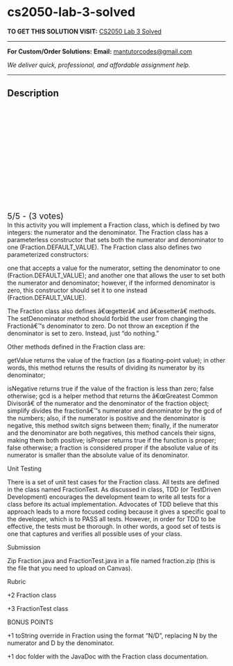 # cs2050-lab-3-solved
**TO GET THIS SOLUTION VISIT:** [CS2050 Lab 3 Solved](https://mantutor.com/product/cs2050-introduction-solved-6/)


---

**For Custom/Order Solutions:** **Email:** mantutorcodes@gmail.com  

*We deliver quick, professional, and affordable assignment help.*

---

<h2>Description</h2>



<div class="kk-star-ratings kksr-auto kksr-align-center kksr-valign-top" data-payload="{&quot;align&quot;:&quot;center&quot;,&quot;id&quot;:&quot;112850&quot;,&quot;slug&quot;:&quot;default&quot;,&quot;valign&quot;:&quot;top&quot;,&quot;ignore&quot;:&quot;&quot;,&quot;reference&quot;:&quot;auto&quot;,&quot;class&quot;:&quot;&quot;,&quot;count&quot;:&quot;3&quot;,&quot;legendonly&quot;:&quot;&quot;,&quot;readonly&quot;:&quot;&quot;,&quot;score&quot;:&quot;5&quot;,&quot;starsonly&quot;:&quot;&quot;,&quot;best&quot;:&quot;5&quot;,&quot;gap&quot;:&quot;4&quot;,&quot;greet&quot;:&quot;Rate this product&quot;,&quot;legend&quot;:&quot;5\/5 - (3 votes)&quot;,&quot;size&quot;:&quot;24&quot;,&quot;title&quot;:&quot;CS2050 Lab 3 Solved&quot;,&quot;width&quot;:&quot;138&quot;,&quot;_legend&quot;:&quot;{score}\/{best} - ({count} {votes})&quot;,&quot;font_factor&quot;:&quot;1.25&quot;}">

<div class="kksr-stars">

<div class="kksr-stars-inactive">
            <div class="kksr-star" data-star="1" style="padding-right: 4px">


<div class="kksr-icon" style="width: 24px; height: 24px;"></div>
        </div>
            <div class="kksr-star" data-star="2" style="padding-right: 4px">


<div class="kksr-icon" style="width: 24px; height: 24px;"></div>
        </div>
            <div class="kksr-star" data-star="3" style="padding-right: 4px">


<div class="kksr-icon" style="width: 24px; height: 24px;"></div>
        </div>
            <div class="kksr-star" data-star="4" style="padding-right: 4px">


<div class="kksr-icon" style="width: 24px; height: 24px;"></div>
        </div>
            <div class="kksr-star" data-star="5" style="padding-right: 4px">


<div class="kksr-icon" style="width: 24px; height: 24px;"></div>
        </div>
    </div>

<div class="kksr-stars-active" style="width: 138px;">
            <div class="kksr-star" style="padding-right: 4px">


<div class="kksr-icon" style="width: 24px; height: 24px;"></div>
        </div>
            <div class="kksr-star" style="padding-right: 4px">


<div class="kksr-icon" style="width: 24px; height: 24px;"></div>
        </div>
            <div class="kksr-star" style="padding-right: 4px">


<div class="kksr-icon" style="width: 24px; height: 24px;"></div>
        </div>
            <div class="kksr-star" style="padding-right: 4px">


<div class="kksr-icon" style="width: 24px; height: 24px;"></div>
        </div>
            <div class="kksr-star" style="padding-right: 4px">


<div class="kksr-icon" style="width: 24px; height: 24px;"></div>
        </div>
    </div>
</div>


<div class="kksr-legend" style="font-size: 19.2px;">
            5/5 - (3 votes)    </div>
    </div>
In this activity you will implement a Fraction class, which is defined by two integers: the numerator and the denominator. The Fraction class has a parameterless constructor that sets both the numerator and denominator to one (Fraction.DEFAULT_VALUE). The Fraction class also defines two parameterized constructors:

one that accepts a value for the numerator, setting the denominator to one (Fraction.DEFAULT_VALUE); and another one that allows the user to set both the numerator and denominator; however, if the informed denominator is zero, this constructor should set it to one instead (Fraction.DEFAULT_VALUE).

The Fraction class also defines â€œgetterâ€ and â€œsetterâ€ methods. The setDenominator method should forbid the user from changing the Fractionâ€™s denominator to zero. Do not throw an exception if the denominator is set to zero. Instead, just “do nothing.”

Other methods defined in the Fraction class are:

getValue returns the value of the fraction (as a floating-point value); in other words, this method returns the results of dividing its numerator by its denominator;

isNegative returns true if the value of the fraction is less than zero; false otherwise; gcd is a helper method that returns the â€œGreatest Common Divisorâ€ of the numerator and the denominator of the fraction object; simplify divides the fractionâ€™s numerator and denominator by the gcd of the numbers; also, if the numerator is positive and the denominator is negative, this method switch signs between them; finally, if the numerator and the denominator are both negatives, this method cancels their signs, making them both positive; isProper returns true if the function is proper; false otherwise; a fraction is considered proper if the absolute value of its numerator is smaller than the absolute value of its denominator.

Unit Testing

There is a set of unit test cases for the Fraction class. All tests are defined in the class named FractionTest. As discussed in class, TDD (or TestDriven Development) encourages the development team to write all tests for a class before its actual implementation. Advocates of TDD believe that this approach leads to a more focused coding because it gives a specific goal to the developer, which is to PASS all tests. However, in order for TDD to be effective, the tests must be thorough. In other words, a good set of tests is one that captures and verifies all possible uses of your class.

Submission

Zip Fraction.java and FractionTest.java in a file named fraction.zip (this is the file that you need to upload on Canvas).

Rubric

+2 Fraction class

+3 FractionTest class

BONUS POINTS

+1 toString override in Fraction using the format “N/D”, replacing N by the numerator and D by the denominator.

+1 doc folder with the JavaDoc with the Fraction class documentation.
